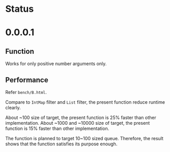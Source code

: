 Status
====

# 0.0.0.1

## Function

Works for only positive number arguments only.

## Performance

Refer `bench/B.html`.

Compare to `IntMap` filter and `List` filter, the present function reduce runtime clearly.

About ~100 size of target, the present function is 25% faster than other implementation.
About ~1000 and ~10000 size of target, the present function is 15% faster than other implementation.

The function is planned to target 10~100 sized queue. Therefore, the result shows that the function satisfies its purpose enough.
